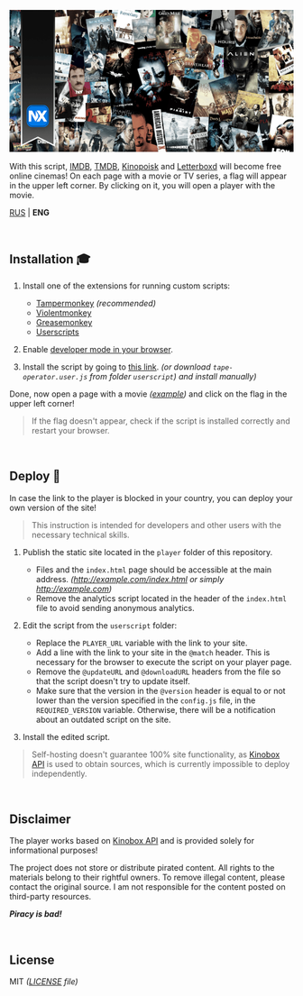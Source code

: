 ![Image](/player/assets/background.png)

With this script, [IMDB](https://www.imdb.com/), [TMDB](https://www.themoviedb.org/), [Kinopoisk](https://www.kinopoisk.ru/) and [Letterboxd](https://letterboxd.com/) will become free online cinemas! On each page with a movie or TV series, a flag will appear in the upper left corner. By clicking on it, you will open a player with the movie.

[RUS](README.md) | **ENG**

<br>

## Installation 🎓

1. Install one of the extensions for running custom scripts:

    - [Tampermonkey](https://www.tampermonkey.net/) _(recommended)_
    - [Violentmonkey](https://violentmonkey.github.io/)
    - [Greasemonkey](https://www.greasespot.net/)
    - [Userscripts](https://github.com/quoid/userscripts)

2. Enable [developer mode in your browser](https://www.tampermonkey.net/faq.php?locale=ru#Q209).

3. Install the script by going to [this link](https://github.com/Kirlovon/Tape-Operator/raw/main/userscript/tape-operator.user.js). _(or download `tape-operator.user.js` from folder `userscript`) and install manually)_

Done, now open a page with a movie _([example](https://letterboxd.com/film/babylon-2022/))_ and click on the flag in the upper left corner!

> If the flag doesn't appear, check if the script is installed correctly and restart your browser.

<br>

## Deploy 🚀

In case the link to the player is blocked in your country, you can deploy your own version of the site!

> This instruction is intended for developers and other users with the necessary technical skills.

1. Publish the static site located in the `player` folder of this repository.

    - Files and the `index.html` page should be accessible at the main address. _(http://example.com/index.html or simply http://example.com)_
    - Remove the analytics script located in the header of the `index.html` file to avoid sending anonymous analytics.

2. Edit the script from the `userscript` folder:

    - Replace the `PLAYER_URL` variable with the link to your site.
    - Add a line with the link to your site in the `@match` header. This is necessary for the browser to execute the script on your player page.
    - Remove the `@updateURL` and `@downloadURL` headers from the file so that the script doesn't try to update itself.
    - Make sure that the version in the `@version` header is equal to or not lower than the version specified in the `config.js` file, in the `REQUIRED_VERSION` variable. Otherwise, there will be a notification about an outdated script on the site.

3. Install the edited script.

> Self-hosting doesn't guarantee 100% site functionality, as [Kinobox API](https://kinobox.tv/) is used to obtain sources, which is currently impossible to deploy independently.

<br>

## Disclaimer

The player works based on [Kinobox API](https://kinobox.tv/) and is provided solely for informational purposes!

The project does not store or distribute pirated content. All rights to the materials belong to their rightful owners. To remove illegal content, please contact the original source. I am not responsible for the content posted on third-party resources.

**_Piracy is bad!_**

<br>

## License

MIT _([LICENSE](https://github.com/Kirlovon/Tape-Operator/blob/main/LICENSE) file)_
